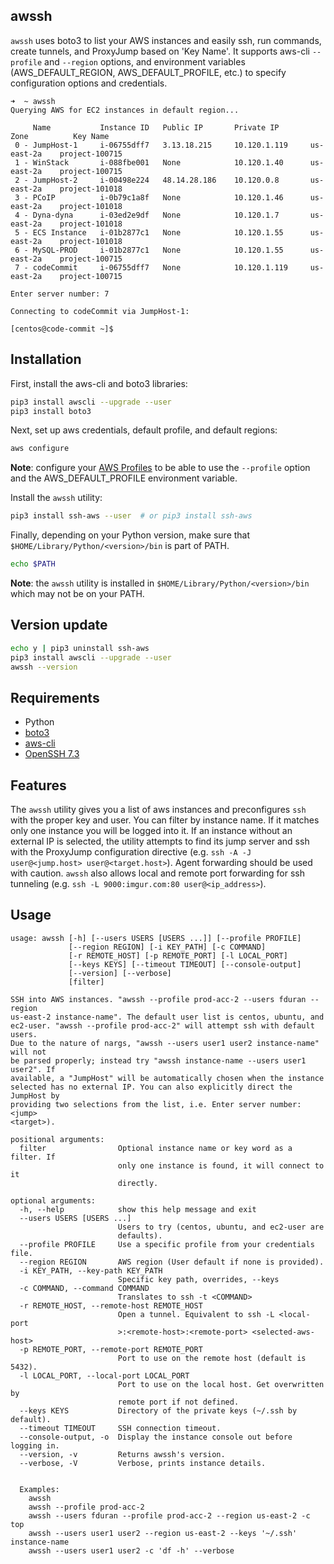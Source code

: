 awssh
----------------

`awssh` uses boto3 to list your AWS instances and easily ssh, run commands, create tunnels, and ProxyJump based on 
'Key Name'. It supports aws-cli `--profile` and `--region` options, and environment variables 
(AWS_DEFAULT_REGION, AWS_DEFAULT_PROFILE, etc.) to specify configuration options and credentials.
```
➜  ~ awssh
Querying AWS for EC2 instances in default region...

     Name           Instance ID   Public IP       Private IP       Zone          Key Name
 0 - JumpHost-1     i-06755dff7   3.13.18.215     10.120.1.119     us-east-2a    project-100715
 1 - WinStack       i-088fbe001   None            10.120.1.40      us-east-2a    project-100715
 2 - JumpHost-2     i-00498e224   48.14.28.186    10.120.0.8       us-east-2a    project-101018
 3 - PCoIP          i-0b79c1a8f   None            10.120.1.46      us-east-2a    project-101018
 4 - Dyna-dyna      i-03ed2e9df   None            10.120.1.7       us-east-2a    project-101018
 5 - ECS Instance   i-01b2877c1   None            10.120.1.55      us-east-2a    project-101018
 6 - MySQL-PROD     i-01b2877c1   None            10.120.1.55      us-east-2a    project-100715
 7 - codeCommit     i-06755dff7   None            10.120.1.119     us-east-2a    project-100715

Enter server number: 7

Connecting to codeCommit via JumpHost-1:

[centos@code-commit ~]$
```

Installation
----------------
First, install the aws-cli and boto3 libraries: 
```bash
pip3 install awscli --upgrade --user
pip3 install boto3
```

Next, set up aws credentials, default profile, and default regions:
```bash
aws configure
```
**Note**: configure your
 [AWS Profiles](https://docs.aws.amazon.com/cli/latest/userguide/cli-configure-profiles.html) 
 to be able to use the `--profile` option and the AWS_DEFAULT_PROFILE environment variable.

Install the `awssh` utility:
```bash
pip3 install ssh-aws --user  # or pip3 install ssh-aws
```

Finally, depending on your Python version, make sure that `$HOME/Library/Python/<version>/bin` is part of PATH.
```bash
echo $PATH
```
**Note**: the `awssh` utility is installed in `$HOME/Library/Python/<version>/bin` which may not be on your PATH.


Version update
----------------
```bash
echo y | pip3 uninstall ssh-aws
pip3 install awscli --upgrade --user
awssh --version
```


Requirements
----------------
- Python
- [boto3](https://github.com/boto/boto3)
- [aws-cli](https://github.com/aws/aws-cli)
- [OpenSSH 7.3](https://www.openssh.com/txt/release-7.3)


Features
----------------

The `awssh` utility gives you a list of aws instances and preconfigures `ssh` with the proper key and user.
You can filter by instance name. If it matches only one instance you will be logged into it. If an instance 
without an external IP is selected, the utility attempts to find its jump server and ssh with the ProxyJump 
configuration directive (e.g. `ssh -A -J user@<jump.host> user@<target.host>`). Agent forwarding should be 
used with caution. `awssh` also allows local and remote port forwarding for ssh tunneling 
(e.g. `ssh -L 9000:imgur.com:80 user@<ip_address>`). 


Usage
-----

```
usage: awssh [-h] [--users USERS [USERS ...]] [--profile PROFILE]
             [--region REGION] [-i KEY_PATH] [-c COMMAND]
             [-r REMOTE_HOST] [-p REMOTE_PORT] [-l LOCAL_PORT]
             [--keys KEYS] [--timeout TIMEOUT] [--console-output]
             [--version] [--verbose]
             [filter]

SSH into AWS instances. "awssh --profile prod-acc-2 --users fduran --region
us-east-2 instance-name". The default user list is centos, ubuntu, and
ec2-user. "awssh --profile prod-acc-2" will attempt ssh with default users.
Due to the nature of nargs, "awssh --users user1 user2 instance-name" will not
be parsed properly; instead try "awssh instance-name --users user1 user2". If
available, a "JumpHost" will be automatically chosen when the instance
selected has no external IP. You can also explicitly direct the JumpHost by
providing two selections from the list, i.e. Enter server number: <jump>
<target>).

positional arguments:
  filter                Optional instance name or key word as a filter. If
                        only one instance is found, it will connect to it
                        directly.

optional arguments:
  -h, --help            show this help message and exit
  --users USERS [USERS ...]
                        Users to try (centos, ubuntu, and ec2-user are
                        defaults).
  --profile PROFILE     Use a specific profile from your credentials file.
  --region REGION       AWS region (User default if none is provided).
  -i KEY_PATH, --key-path KEY_PATH
                        Specific key path, overrides, --keys
  -c COMMAND, --command COMMAND
                        Translates to ssh -t <COMMAND>
  -r REMOTE_HOST, --remote-host REMOTE_HOST
                        Open a tunnel. Equivalent to ssh -L <local-port
                        >:<remote-host>:<remote-port> <selected-aws-host>
  -p REMOTE_PORT, --remote-port REMOTE_PORT
                        Port to use on the remote host (default is 5432).
  -l LOCAL_PORT, --local-port LOCAL_PORT
                        Port to use on the local host. Get overwritten by
                        remote port if not defined.
  --keys KEYS           Directory of the private keys (~/.ssh by default).
  --timeout TIMEOUT     SSH connection timeout.
  --console-output, -o  Display the instance console out before logging in.
  --version, -v         Returns awssh's version.
  --verbose, -V         Verbose, prints instance details.


  Examples:
    awssh
    awssh --profile prod-acc-2
    awssh --users fduran --profile prod-acc-2 --region us-east-2 -c top
    awssh --users user1 user2 --region us-east-2 --keys '~/.ssh' instance-name
    awssh --users user1 user2 -c 'df -h' --verbose
    
```

